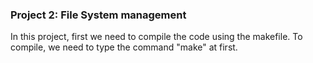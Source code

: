 ### Project 2: File System management

In this project, first we need to compile the code using the makefile. To compile, we need to type the command "make" at first.
